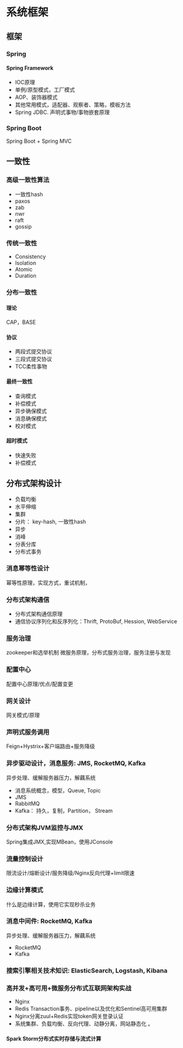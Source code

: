 # 系统框架

## 框架

### Spring

#### Spring Framework

- IOC原理
- 单例/原型模式，工厂模式
- AOP、装饰器模式
- 其他常用模式，适配器、观察者、策略，模板方法
- Spring JDBC. 声明式事物/事物嵌套原理

### Spring Boot

Spring Boot + Spring MVC

## 一致性

### 高级一致性算法

- 一致性hash
- paxos
- zab
- nwr
- raft
- gossip

### 传统一致性

- Consistency
- Isolation
- Atomic
- Duration

### 分布一致性

#### 理论

CAP，BASE

#### 协议

- 两段式提交协议
- 三段式提交协议
- TCC柔性事物

#### 最终一致性

- 查询模式
- 补偿模式
- 异步确保模式
- 消息确保模式
- 校对模式

#### 超时模式

- 快速失败
- 补偿模式

## 分布式架构设计

- 负载均衡
- 水平伸缩
- 集群
- 分片： key-hash, 一致性hash
- 异步
- 消峰
- 分表分库
- 分布式事务

### 消息幂等性设计

幂等性原理，实现方式，重试机制，

### 分布式架构通信

- 分布式架构通信原理
- 通信协议序列化和反序列化：Thrift, ProtoBuf, Hession, WebService

### 服务治理

zookeeper和选举机制
微服务原理，分布式服务治理，服务注册与发现

### 配置中心

配置中心原理/优点/配置变更

### 网关设计

网关模式/原理

### 声明式服务调用

Feign+Hystrix+客户端路由+服务降级

### 异步驱动设计，消息服务: JMS, RocketMQ, Kafka

异步处理、缓解服务器压力，解藕系统

- 消息系统概念，模型，Queue, Topic
- JMS
- RabbitMQ
- Kafka： 持久，复制，Partition， Stream

### 分布式架构JVM监控与JMX

Spring集成JMX,实现MBean，使用JConsole

### 流量控制设计

限流设计/熔断设计/服务降级/Nginx反向代理+limit限速

### 边缘计算模式

什么是边缘计算，使用它实现秒杀业务

### 消息中间件: RocketMQ, Kafka

异步处理、缓解服务器压力，解藕系统
- RocketMQ
- Kafka

### 搜索引擎相关技术知识: ElasticSearch, Logstash, Kibana

### 高并发+高可用+微服务分布式互联网架构实战

- Nginx
- Redis Transaction事务、pipeline以及优化和Sentinel高可用集群
- Nginx分离zuul+Redis实现token网关登录认证
- 系统集群、负载均衡、反向代理、动静分离，网站静态化 。 

#### Spark Storm分布式实时存储与流式计算
